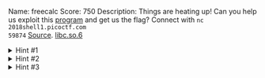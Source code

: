Name: freecalc
Score: 750
Description: Things are heating up! Can you help us exploit this <a href='//2018shell1.picoctf.com/static/08a90c117a19102adda8ad5e481d6003/calc'>program</a> and get us the flag? Connect with <code>nc 2018shell1.picoctf.com 59874</code> <a href='//2018shell1.picoctf.com/static/08a90c117a19102adda8ad5e481d6003/calc.c'>Source</a>. <a href='//2018shell1.picoctf.com/static/08a90c117a19102adda8ad5e481d6003/libc.so.6'>libc.so.6</a>
<details><summary>Hint #1</summary>You probably need to leak both a heap address and a libc address</details><details><summary>Hint #2</summary>Define a function as: <function_name> <number_of_commands> <command_1> <command_2> ...</details><details><summary>Hint #3</summary>Make sure you are run/debug with the provided libc on the shell server</details>